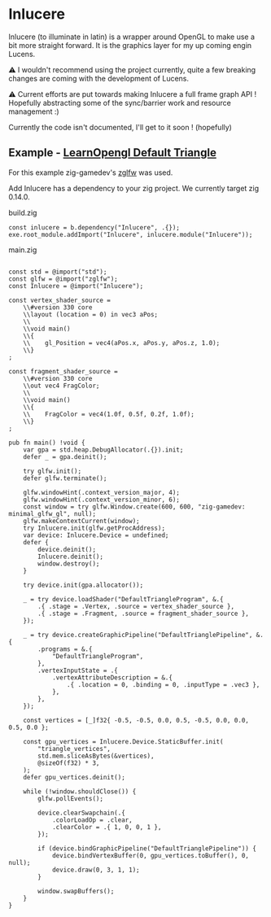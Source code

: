 # Inlucere

Inlucere (to illuminate in latin) is a wrapper around OpenGL to make use a bit more straight forward. It is the graphics layer for my up coming engin Lucens.

⚠️ I wouldn't recommend using the project currently, quite a few breaking changes are coming with the development of Lucens.

⚠️ Current efforts are put towards making Inlucere a full frame graph API ! Hopefully abstracting some of the sync/barrier work and resource management :)

Currently the code isn't documented, I'll get to it soon ! (hopefully)

## Example - [LearnOpengl Default Triangle](https://learnopengl.com/Getting-started/Hello-Triangle)

For this example zig-gamedev's [zglfw](https://github.com/zig-gamedev/zglfw) was used.

Add Inlucere has a dependency to your zig project. We currently target zig 0.14.0.

build.zig
```zig
const inlucere = b.dependency("Inlucere", .{});
exe.root_module.addImport("Inlucere", inlucere.module("Inlucere"));
```

main.zig
```zig

const std = @import("std");
const glfw = @import("zglfw");
const Inlucere = @import("Inlucere");

const vertex_shader_source =
    \\#version 330 core
    \\layout (location = 0) in vec3 aPos;
    \\
    \\void main()
    \\{
    \\    gl_Position = vec4(aPos.x, aPos.y, aPos.z, 1.0);
    \\}
;

const fragment_shader_source =
    \\#version 330 core
    \\out vec4 FragColor;
    \\
    \\void main()
    \\{
    \\    FragColor = vec4(1.0f, 0.5f, 0.2f, 1.0f);
    \\} 
;

pub fn main() !void {
    var gpa = std.heap.DebugAllocator(.{}).init;
    defer _ = gpa.deinit();

    try glfw.init();
    defer glfw.terminate();

    glfw.windowHint(.context_version_major, 4);
    glfw.windowHint(.context_version_minor, 6);
    const window = try glfw.Window.create(600, 600, "zig-gamedev: minimal_glfw_gl", null);
    glfw.makeContextCurrent(window);
    try Inlucere.init(glfw.getProcAddress);
    var device: Inlucere.Device = undefined;
    defer {
        device.deinit();
        Inlucere.deinit();
        window.destroy();
    }

    try device.init(gpa.allocator());

    _ = try device.loadShader("DefaultTriangleProgram", &.{
        .{ .stage = .Vertex, .source = vertex_shader_source },
        .{ .stage = .Fragment, .source = fragment_shader_source },
    });

    _ = try device.createGraphicPipeline("DefaultTrianglePipeline", &.{
        .programs = &.{
            "DefaultTriangleProgram",
        },
        .vertexInputState = .{
            .vertexAttributeDescription = &.{
                .{ .location = 0, .binding = 0, .inputType = .vec3 },
            },
        },
    });

    const vertices = [_]f32{ -0.5, -0.5, 0.0, 0.5, -0.5, 0.0, 0.0, 0.5, 0.0 };

    const gpu_vertices = Inlucere.Device.StaticBuffer.init(
        "triangle_vertices",
        std.mem.sliceAsBytes(&vertices),
        @sizeOf(f32) * 3,
    );
    defer gpu_vertices.deinit();

    while (!window.shouldClose()) {
        glfw.pollEvents();

        device.clearSwapchain(.{
            .colorLoadOp = .clear,
            .clearColor = .{ 1, 0, 0, 1 },
        });

        if (device.bindGraphicPipeline("DefaultTrianglePipeline")) {
            device.bindVertexBuffer(0, gpu_vertices.toBuffer(), 0, null);
            device.draw(0, 3, 1, 1);
        }

        window.swapBuffers();
    }
}

```
